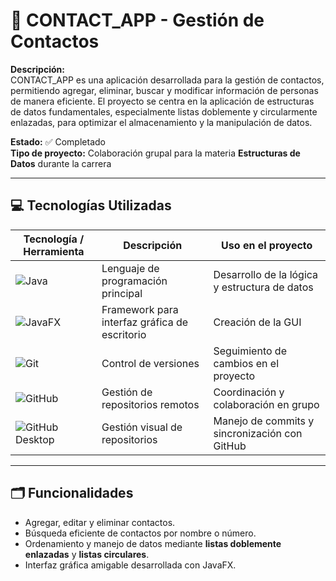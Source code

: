# 📇 CONTACT_APP - Gestión de Contactos

**Descripción:**  
CONTACT_APP es una aplicación desarrollada para la gestión de contactos, permitiendo agregar, eliminar, buscar y modificar información de personas de manera eficiente. El proyecto se centra en la aplicación de estructuras de datos fundamentales, especialmente listas doblemente y circularmente enlazadas, para optimizar el almacenamiento y la manipulación de datos.

**Estado:** ✅ Completado  
**Tipo de proyecto:** Colaboración grupal para la materia **Estructuras de Datos** durante la carrera

---

## 💻 Tecnologías Utilizadas

| Tecnología / Herramienta | Descripción | Uso en el proyecto |
|--------------------------|------------|------------------|
| ![Java](https://img.shields.io/badge/Java-ED8B00?style=for-the-badge&logo=java&logoColor=white) | Lenguaje de programación principal | Desarrollo de la lógica y estructura de datos |
| ![JavaFX](https://img.shields.io/badge/JavaFX-007396?style=for-the-badge&logo=java&logoColor=white) | Framework para interfaz gráfica de escritorio | Creación de la GUI |
| ![Git](https://img.shields.io/badge/Git-F05032?style=for-the-badge&logo=git&logoColor=white)| Control de versiones | Seguimiento de cambios en el proyecto |
| ![GitHub](https://img.shields.io/badge/GitHub-181717?style=for-the-badge&logo=github&logoColor=white) | Gestión de repositorios remotos | Coordinación y colaboración en grupo |
| ![GitHub Desktop](https://img.shields.io/badge/GitHub_Desktop-000000?style=for-the-badge&logo=github&logoColor=white) | Gestión visual de repositorios | Manejo de commits y sincronización con GitHub |

---

## 🗂️ Funcionalidades

- Agregar, editar y eliminar contactos.  
- Búsqueda eficiente de contactos por nombre o número.  
- Ordenamiento y manejo de datos mediante **listas doblemente enlazadas** y **listas circulares**.  
- Interfaz gráfica amigable desarrollada con JavaFX.

